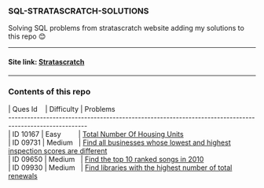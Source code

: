 ### SQL-STRATASCRATCH-SOLUTIONS

Solving SQL problems from stratascratch website adding my solutions to this repo 😊

---

#### Site link: [Stratascratch](https://platform.stratascratch.com/coding)  


---

### Contents of this repo


| Ques Id&nbsp;&nbsp;&nbsp;&nbsp;| Difficulty | Problems <br />
-------------------------------------------------------------------------------------------------------<br />
| ID 10167 | Easy&nbsp;&nbsp;&nbsp;&nbsp;&nbsp;&nbsp;&nbsp;&nbsp; | [Total Number Of Housing Units](./Easy/Total%20Number%20Of%20Housing%20Units.sql)<br />
| ID 09731 | Medium&nbsp;&nbsp; | [Find all businesses whose lowest and highest inspection scores are different](./Medium/Find%20all%20businesses%20whose%20lowest%20and%20highest%20inspection%20scores%20are%20different.sql)<br />
| ID 09650 | Medium&nbsp;&nbsp; | [Find the top 10 ranked songs in 2010](./Medium/Find%20the%20top%2010%20ranked%20songs%20in%202010.sql)<br />
| ID 09930 | Medium&nbsp;&nbsp; | [Find libraries with the highest number of total renewals](./Medium/Find%20libraries%20with%20the%20highest%20number%20of%20total%20renewals.sql)<br />

